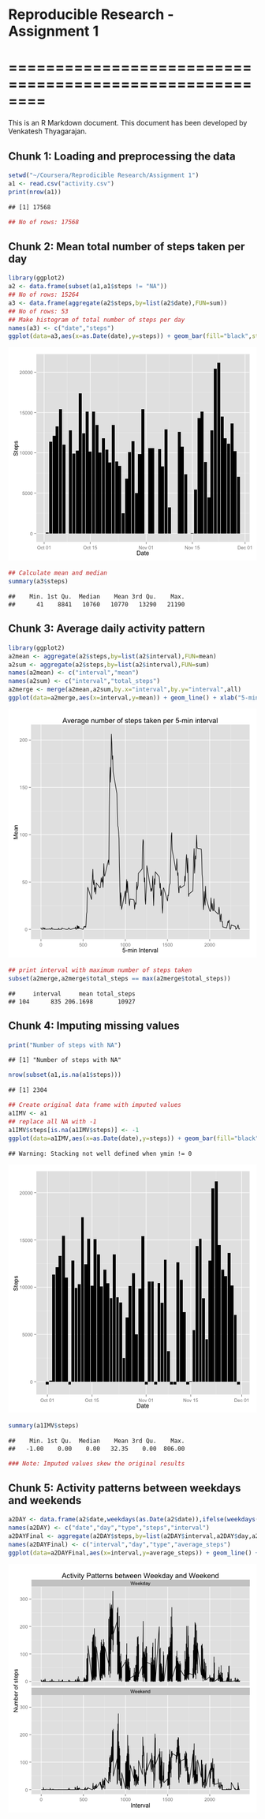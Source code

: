 # Reproducible Research - Assignment 1
# ========================================================

This is an R Markdown document. This document has been developed by Venkatesh Thyagarajan.

## Chunk 1: Loading and preprocessing the data

```r
setwd("~/Coursera/Reprodicible Research/Assignment 1")
a1 <- read.csv("activity.csv")
print(nrow(a1))
```

```
## [1] 17568
```

```r
## No of rows: 17568
```

## Chunk 2: Mean total number of steps taken per day

```r
library(ggplot2)
a2 <- data.frame(subset(a1,a1$steps != "NA"))
## No of rows: 15264
a3 <- data.frame(aggregate(a2$steps,by=list(a2$date),FUN=sum))
## No of rows: 53
## Make histogram of total number of steps per day
names(a3) <- c("date","steps")
ggplot(data=a3,aes(x=as.Date(date),y=steps)) + geom_bar(fill="black",stat="identity") + xlab("Date") + ylab("Steps")
```

![plot of chunk plotchunk](figure/plotchunk-1.png) 

```r
## Calculate mean and median
summary(a3$steps)
```

```
##    Min. 1st Qu.  Median    Mean 3rd Qu.    Max. 
##      41    8841   10760   10770   13290   21190
```

## Chunk 3: Average daily activity pattern

```r
library(ggplot2)
a2mean <- aggregate(a2$steps,by=list(a2$interval),FUN=mean)
a2sum <- aggregate(a2$steps,by=list(a2$interval),FUN=sum)
names(a2mean) <- c("interval","mean")
names(a2sum) <- c("interval","total_steps")
a2merge <- merge(a2mean,a2sum,by.x="interval",by.y="interval",all)
ggplot(data=a2merge,aes(x=interval,y=mean)) + geom_line() + xlab("5-min Interval") + ylab("Mean") +ggtitle("Average number of steps taken per 5-min interval")
```

![plot of chunk avgchunk](figure/avgchunk-1.png) 

```r
## print interval with maximum number of steps taken
subset(a2merge,a2merge$total_steps == max(a2merge$total_steps))
```

```
##     interval     mean total_steps
## 104      835 206.1698       10927
```

## Chunk 4: Imputing missing values

```r
print("Number of steps with NA")
```

```
## [1] "Number of steps with NA"
```

```r
nrow(subset(a1,is.na(a1$steps)))
```

```
## [1] 2304
```

```r
## Create original data frame with imputed values
a1IMV <- a1
## replace all NA with -1
a1IMV$steps[is.na(a1IMV$steps)] <- -1
ggplot(data=a1IMV,aes(x=as.Date(date),y=steps)) + geom_bar(fill="black",stat="identity") + xlab("Date") + ylab("Steps")
```

```
## Warning: Stacking not well defined when ymin != 0
```

![plot of chunk imvchunk](figure/imvchunk-1.png) 

```r
summary(a1IMV$steps)
```

```
##    Min. 1st Qu.  Median    Mean 3rd Qu.    Max. 
##   -1.00    0.00    0.00   32.35    0.00  806.00
```

```r
### Note: Imputed values skew the original results
```

## Chunk 5: Activity patterns between weekdays and weekends

```r
a2DAY <- data.frame(a2$date,weekdays(as.Date(a2$date)),ifelse(weekdays(as.Date(a2$date))=="Saturday"|weekdays(as.Date(a2$date))=="Sunday","Weekend","Weekday"),a2$steps,a2$interval)
names(a2DAY) <- c("date","day","type","steps","interval")
a2DAYFinal <- aggregate(a2DAY$steps,by=list(a2DAY$interval,a2DAY$day,a2DAY$type),FUN=mean)
names(a2DAYFinal) <- c("interval","day","type","average_steps")
ggplot(data=a2DAYFinal,aes(x=interval,y=average_steps)) + geom_line() + xlab("Interval") + ylab("Number of steps") +ggtitle("Activity Patterns between Weekday and Weekend") + facet_wrap(~ type,ncol=1)
```

![plot of chunk daychunk](figure/daychunk-1.png) 
